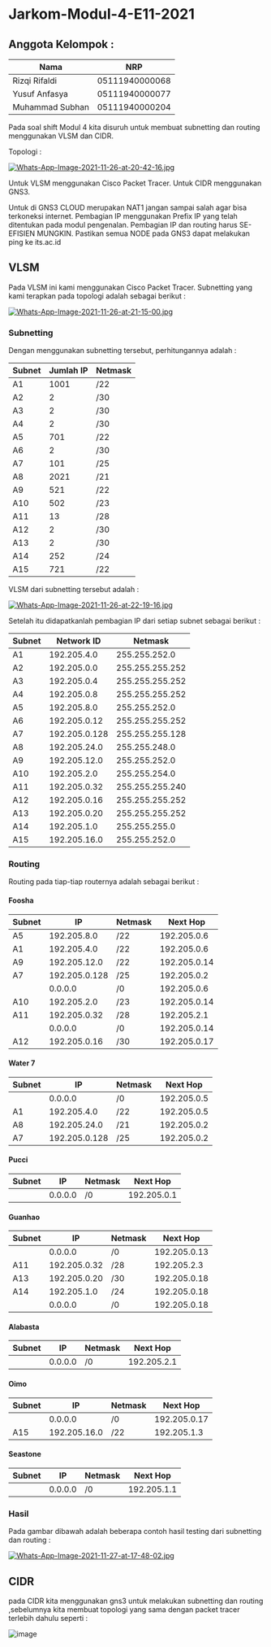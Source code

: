 # Jarkom-Modul-4-E11-2021
## Anggota Kelompok :
| Nama | NRP |
|------|-----|
|Rizqi Rifaldi|05111940000068|
|Yusuf Anfasya|05111940000077|
|Muhammad Subhan|05111940000204|

Pada soal shift Modul 4 kita disuruh untuk membuat subnetting dan routing menggunakan VLSM dan CIDR.

Topologi :

[![Whats-App-Image-2021-11-26-at-20-42-16.jpg](https://i.postimg.cc/TPDBydLW/Whats-App-Image-2021-11-26-at-20-42-16.jpg)](https://postimg.cc/yJ7LtzTV)

Untuk VLSM menggunakan Cisco Packet Tracer.
Untuk CIDR menggunakan GNS3.

Untuk di GNS3 CLOUD merupakan NAT1 jangan sampai salah agar bisa terkoneksi internet. Pembagian IP menggunakan Prefix IP yang telah ditentukan pada modul pengenalan.
Pembagian IP dan routing harus SE-EFISIEN MUNGKIN. Pastikan semua NODE pada GNS3 dapat melakukan ping ke its.ac.id


## VLSM
Pada VLSM ini kami menggunakan Cisco Packet Tracer. Subnetting yang kami terapkan pada topologi adalah sebagai berikut :

[![Whats-App-Image-2021-11-26-at-21-15-00.jpg](https://i.postimg.cc/9fVCjgQ9/Whats-App-Image-2021-11-26-at-21-15-00.jpg)](https://postimg.cc/ZWf18c3Y)

### Subnetting
Dengan menggunakan subnetting tersebut, perhitungannya adalah :

|Subnet|Jumlah IP|Netmask|
|------|---------|-------|
|  A1  | 	 1001  |	/22  |
|  A2  |	2      | 	/30  |
|  A3  |	2      |	/30  |
|  A4  |	2      |	/30  |
|  A5  |	701    |	/22  |
|  A6  |	2      |	/30  |
|  A7  |	101    |	/25  |
|  A8  |	2021   |	/21  |
|  A9  |	521    |	/22  |
|  A10 |	502    |  /23  |
|  A11 |	13	   |  /28  |
|  A12 |	2      |	/30  |
|  A13 |	2      | 	/30  |
|  A14 |	252    |	/24  |
|  A15 |	721    |	/22  |

VLSM dari subnetting tersebut adalah :

[![Whats-App-Image-2021-11-26-at-22-19-16.jpg](https://i.postimg.cc/FsBfbLVq/Whats-App-Image-2021-11-26-at-22-19-16.jpg)](https://postimg.cc---/4mpNsnMb)

Setelah itu didapatkanlah pembagian IP dari setiap subnet sebagai berikut :

|Subnet|  Network ID  |       Netmask     |
|------|------------  |-------------------|
|  A1  | 192.205.4.0  |  255.255.252.0    |
|  A2  | 192.205.0.0  |  255.255.255.252  |
|  A3  | 192.205.0.4  |  255.255.255.252  |
|  A4  | 192.205.0.8  |  255.255.255.252  |
|  A5  | 192.205.8.0  |  255.255.252.0    |
|  A6  | 192.205.0.12 |  255.255.255.252  |
|  A7  | 192.205.0.128|  255.255.255.128  |
|  A8  | 192.205.24.0 |  255.255.248.0    |
|  A9  | 192.205.12.0 |  255.255.252.0    |
|  A10 | 192.205.2.0  |  255.255.254.0    |
|  A11 | 192.205.0.32 |  255.255.255.240  |
|  A12 | 192.205.0.16 |  255.255.255.252  |
|  A13 | 192.205.0.20 |  255.255.255.252  |
|  A14 | 192.205.1.0  |  255.255.255.0    |
|  A15 | 192.205.16.0 |  255.255.252.0    |

### Routing 

Routing pada tiap-tiap routernya adalah sebagai berikut :

#### Foosha
|Subnet|      IP     |Netmask|  Next Hop  |
|------|-------------|-------|------------|
|  A5  | 192.205.8.0 |  /22  |192.205.0.6 |
|  A1  | 192.205.4.0 |  /22  |192.205.0.6 |
|  A9  |192.205.12.0 |  /22  |192.205.0.14|
|  A7  |192.205.0.128|  /25  |192.205.0.2 |
|      |   0.0.0.0   |  /0   |192.205.0.6 |
|  A10 | 192.205.2.0 |  /23  |192.205.0.14|
|  A11 | 192.205.0.32|  /28  |192.205.2.1 |
|      |   0.0.0.0   |  /0   |192.205.0.14|
|  A12 |192.205.0.16 |  /30  |192.205.0.17|
#### Water 7

|Subnet|      IP     |Netmask|  Next Hop  |
|------|-------------|-------|------------|
|      |   0.0.0.0   |  /0   |192.205.0.5 |
|  A1  | 192.205.4.0 |  /22  |192.205.0.5 |
|  A8  |192.205.24.0 |  /21  |192.205.0.2 |
|  A7  |192.205.0.128|  /25  |192.205.0.2 |

#### Pucci

|Subnet|      IP     |Netmask|  Next Hop  |
|------|-------------|-------|------------|
|      |   0.0.0.0   |  /0   |192.205.0.1 |

#### Guanhao
|Subnet|      IP     |Netmask|  Next Hop  |
|------|-------------|-------|------------|
|      |   0.0.0.0   |  /0   |192.205.0.13|
|  A11 | 192.205.0.32|  /28  |192.205.2.3 |
|  A13 | 192.205.0.20|  /30  |192.205.0.18|
|  A14 | 192.205.1.0 |  /24  |192.205.0.18|
|      |   0.0.0.0   |  /0   |192.205.0.18|

#### Alabasta

|Subnet|      IP     |Netmask|  Next Hop  |
|------|-------------|-------|------------|
|      |   0.0.0.0   |  /0   |192.205.2.1 |

#### Oimo

|Subnet|      IP     |Netmask|  Next Hop  |
|------|-------------|-------|------------|
|      |   0.0.0.0   |  /0   |192.205.0.17|
|  A15 | 192.205.16.0|  /22  |192.205.1.3 |

#### Seastone

|Subnet|      IP     |Netmask|  Next Hop  |
|------|-------------|-------|------------|
|      |   0.0.0.0   |  /0   |192.205.1.1 |

### Hasil
Pada gambar dibawah adalah beberapa contoh hasil testing dari subnetting dan routing :

[![Whats-App-Image-2021-11-27-at-17-48-02.jpg](https://i.postimg.cc/fW52q4Z0/Whats-App-Image-2021-11-27-at-17-48-02.jpg)](https://postimg.cc/BtLBtVjq)

## CIDR

pada CIDR kita menggunakan gns3 untuk melakukan subnetting dan routing ,sebelumnya kita membuat topologi yang sama dengan packet tracer terlebih dahulu seperti :

![image](https://user-images.githubusercontent.com/77099292/143672890-51ffbebe-5ca4-4790-b6c6-e2a65f330a75.png)

